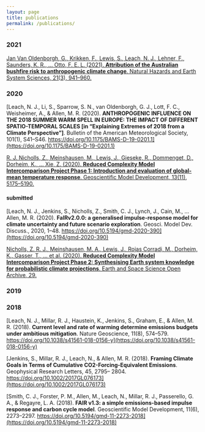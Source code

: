 ```yaml
---
layout: page
title: publications
permalink: /publications/
---
```


### 2021

[Jan Van Oldenborgh, G., Krikken, F., Lewis, S., Leach, N. J., Lehner, F., Saunders, K. R., … Otto, F. E. L. (2021). **Attribution of the Australian bushfire risk to anthropogenic climate change**. Natural Hazards and Earth System Sciences, 21(3), 941–960.](https://doi.org/10.5194/nhess-21-941-2021)

### 2020

[Leach, N. J., Li, S., Sparrow, S. N., van Oldenborgh, G. J., Lott, F. C., Weisheimer, A., & Allen, M. R. (2020). **ANTHROPOGENIC INFLUENCE ON THE 2018 SUMMER WARM SPELL IN EUROPE: THE IMPACT OF DIFFERENT SPATIO-TEMPORAL SCALES [in “Explaining Extremes of 2018 from a Climate Perspective”]**. Bulletin of the American Meteorological Society, 101(1), S41–S46. https://doi.org/10.1175/BAMS-D-19-0201.1](https://doi.org/10.1175/BAMS-D-19-0201.1)

[R. J. Nicholls, Z., Meinshausen, M., Lewis, J., Gieseke, R., Dommenget, D., Dorheim, K., … Xie, Z. (2020). **Reduced Complexity Model Intercomparison Project Phase 1: Introduction and evaluation of global-mean temperature response**. Geoscientific Model Development, 13(11), 5175–5190.](https://doi.org/10.5194/gmd-13-5175-2020)

#### submitted

[Leach, N. J., Jenkins, S., Nicholls, Z., Smith, C. J., Lynch, J., Cain, M., … Allen, M. R. (2020). **FaIRv2.0.0: a generalised impulse-response model for climate uncertainty and future scenario exploration**. Geosci. Model Dev. Discuss., 2020, 1–48. https://doi.org/10.5194/gmd-2020-390](https://doi.org/10.5194/gmd-2020-390)

[Nicholls, Z. R. J., Meinshausen, M. A., Lewis, J., Rojas Corradi, M., Dorheim, K., Gasser, T., … et al. (2020). **Reduced Complexity Model Intercomparison Project Phase 2: Synthesising Earth system knowledge for probabilistic climate projections**. Earth and Space Science Open Archive, 29.](https://doi.org/10.1002/ESSOAR.10504793.1)

### 2019

### 2018

[Leach, N. J., Millar, R. J., Haustein, K., Jenkins, S., Graham, E., & Allen, M. R. (2018). **Current level and rate of warming determine emissions budgets under ambitious mitigation**. Nature Geoscience, 11(8), 574–579. https://doi.org/10.1038/s41561-018-0156-y](https://doi.org/10.1038/s41561-018-0156-y)

[Jenkins, S., Millar, R. J., Leach, N., & Allen, M. R. (2018). **Framing Climate Goals in Terms of Cumulative CO2-Forcing-Equivalent Emissions**. Geophysical Research Letters, 45, 2795– 2804. https://doi.org/10.1002/2017GL076173](https://doi.org/10.1002/2017GL076173)

[Smith, C. J., Forster, P. M., Allen, M., Leach, N., Millar, R. J., Passerello, G. A., & Regayre, L. A. (2018). **FAIR v1.3: a simple emissions-based impulse response and carbon cycle model**. Geoscientific Model Development, 11(6), 2273–2297. https://doi.org/10.5194/gmd-11-2273-2018](https://doi.org/10.5194/gmd-11-2273-2018)
